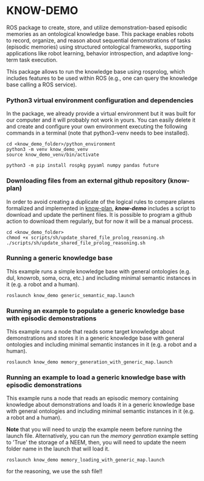 # KNOW-DEMO

ROS package to create, store, and utilize demonstration-based episodic memories as an ontological knowledge base. This package enables robots to record, organize, and reason about sequential demonstrations of tasks (episodic memories) using structured ontological frameworks, supporting applications like robot learning, behavior introspection, and adaptive long-term task execution.

This package allows to run the knowledge base using rosprolog, which includes features to be used within ROS (e.g., one can query the knowledge base calling a ROS service).


### Python3 virtual environment configuration and dependencies

In the package, we already provide a virtual environment but it was built for our computer and it will probably not work in yours. You can easily delete it and create and configure your own environment executing the following commands in a terminal (note that python3-venv needs to bee installed).

```
cd <know_demo_folder>/python_environment
python3 -m venv know_demo_venv
source know_demo_venv/bin/activate

python3 -m pip install rospkg pyyaml numpy pandas future
```


### Downloading files from an external github repository (know-plan)
In order to avoid creating a duplicate of the logical rules to compare planes formalized and implemented in [know-plan](https://github.com/albertoOA/know_plan), ***know-demo*** includes a script to download and update the pertinent files. It is possible to program a github action to download them regularly, but for now it will be a manual process. 

```
cd <know_demo_folder>
chmod +x scripts/sh/update_shared_file_prolog_reasoning.sh 
./scripts/sh/update_shared_file_prolog_reasoning.sh
``` 

### Running a generic knowledge base

This example runs a simple knowledge base with general ontologies (e.g. dul, knowrob, soma, ocra, etc.) and including minimal semantic instances in it (e.g. a robot and a human). 

```
roslaunch know_demo generic_semantic_map.launch 
``` 

### Running an example to populate a generic knowledge base with episodic demonstrations

This example runs a node that reads some target knowledge about demonstrations and stores it in a generic knowledge base with general ontologies and including minimal semantic instances in it (e.g. a robot and a human). 

```
roslaunch know_demo memory_generation_with_generic_map.launch 
``` 

### Running an example to load a generic knowledge base with episodic demonstrations

This example runs a node that reads an episodic memory containing knowledge about demonstrations and loads it in a generic knowledge base with general ontologies and including minimal semantic instances in it (e.g. a robot and a human). 

**Note** that you will need to unzip the example neem before running the launch file. Alternatively, you can run the *memory genration* example setting to 'True' the storage of a NEEM, then, you will need to update the neem folder name in the launch that will load it. 

```
roslaunch know_demo memory_loading_with_generic_map.launch 
``` 

for the reasoning, we use the ssh file!!